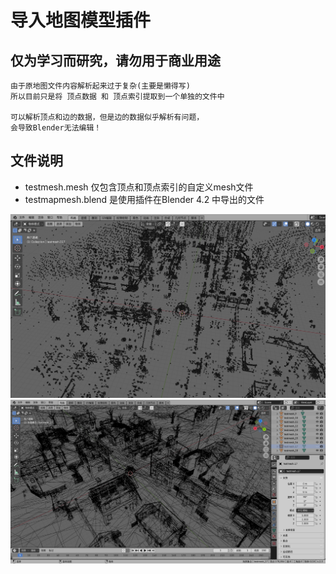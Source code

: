 # 导入地图模型插件

## 仅为学习而研究，请勿用于商业用途

    由于原地图文件内容解析起来过于复杂(主要是懒得写)
    所以目前只是将 顶点数据 和 顶点索引提取到一个单独的文件中
    
    可以解析顶点和边的数据，但是边的数据似乎解析有问题，
    会导致Blender无法编辑！

## 文件说明
 - testmesh.mesh 仅包含顶点和顶点索引的自定义mesh文件
 - testmapmesh.blend 是使用插件在Blender 4.2 中导出的文件

![testmapmesh.jpg](testmapmesh.jpg)
![testmapmesh2.jpg](testmapmesh2.jpg)